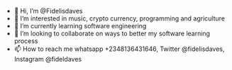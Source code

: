 - 👋 Hi, I’m @Fidelisdaves
- 👀 I’m interested in music, crypto currency, programming and agriculture
- 🌱 I’m currently learning software engineering 
- 💞️ I’m looking to collaborate on ways to better my software learning process
- 📫 How to reach me whatsapp +2348136431646, Twitter @fidelisdaves, Instagram @fideldaves

<!---
Fidelisdaves/Fidelisdaves is a ✨ special ✨ repository because its `README.md` (this file) appears on your GitHub profile.
You can click the Preview link to take a look at your changes.
--->
